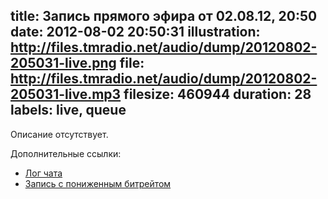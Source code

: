 title: Запись прямого эфира от 02.08.12, 20:50
date: 2012-08-02 20:50:31
illustration: http://files.tmradio.net/audio/dump/20120802-205031-live.png
file: http://files.tmradio.net/audio/dump/20120802-205031-live.mp3
filesize: 460944
duration: 28
labels: live, queue
---
Описание отсутствует.

Дополнительные ссылки:

- [Лог чата](http://files.tmradio.net/audio/dump/20120802-205031-live.log)
- [Запись с пониженным битрейтом](http://files.tmradio.net/audio/dump/20120802-205031-live-lofi.ogg)
